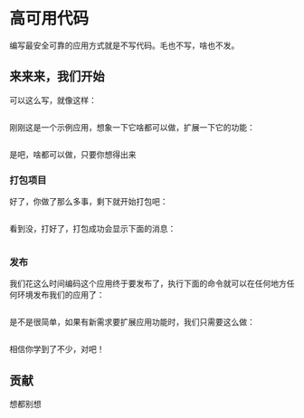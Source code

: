 # 高可用代码

编写最安全可靠的应用方式就是不写代码。毛也不写，啥也不发。

## 来来来，我们开始

可以这么写，就像这样：

```

```

刚刚这是一个示例应用，想象一下它啥都可以做，扩展一下它的功能：

```

```

是吧，啥都可以做，只要你想得出来

### 打包项目

好了，你做了那么多事，剩下就开始打包吧：

```

```

看到没，打好了，打包成功会显示下面的消息：

```

```

### 发布

我们花这么时间编码这个应用终于要发布了，执行下面的命令就可以在任何地方任何环境发布我们的应用了：

```

```

是不是很简单，如果有新需求要扩展应用功能时，我们只需要这么做：

```

```

相信你学到了不少，对吧！

## 贡献

想都别想
